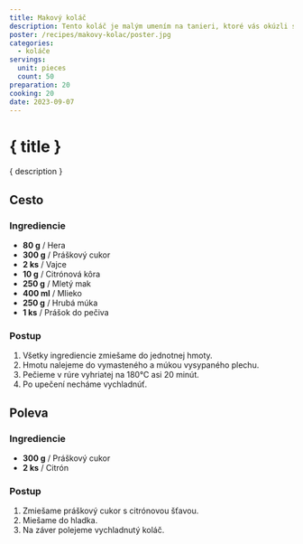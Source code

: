 ```yaml
---
title: Makový koláč
description: Tento koláč je malým umením na tanieri, ktoré vás okúzli svojou lahodnosťou.
poster: /recipes/makovy-kolac/poster.jpg
categories:
  - koláče
servings:
  unit: pieces
  count: 50
preparation: 20
cooking: 20
date: 2023-09-07
---
```


# { title }

{ description }

## Cesto

### Ingrediencie

- **80 g** / Hera
- **300 g** / Práškový cukor
- **2 ks** / Vajce
- **10 g** / Citrónová kôra
- **250 g** / Mletý mak
- **400 ml** / Mlieko
- **250 g** / Hrubá múka
- **1 ks** / Prášok do pečiva

### Postup

1. Všetky ingrediencie zmiešame do jednotnej hmoty.
2. Hmotu nalejeme do vymasteného a múkou vysypaného plechu.
3. Pečieme v rúre vyhriatej na 180°C asi 20 minút.
4. Po upečení necháme vychladnúť.

## Poleva

### Ingrediencie

- **300 g** / Práškový cukor
- **2 ks** / Citrón

### Postup

1. Zmiešame práškový cukor s citrónovou šťavou.
2. Miešame do hladka.
3. Na záver polejeme vychladnutý koláč.
